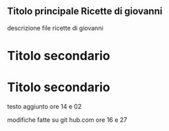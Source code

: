 ## Titolo principale Ricette di giovanni
descrizione file ricette di giovanni
# Titolo secondario

# Titolo secondario
testo aggiunto ore 14 e 02



modifiche fatte su git hub.com ore 16 e 27



